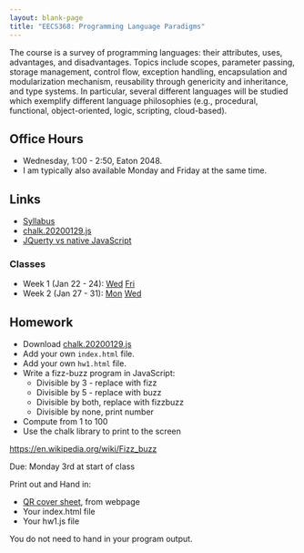 ```yaml
---
layout: blank-page
title: "EECS368: Programming Language Paradigms"
---
```


The course is a survey of programming languages: their attributes,
uses, advantages, and disadvantages. Topics include scopes, parameter
passing, storage management, control flow, exception handling,
encapsulation and modularization mechanism, reusability through
genericity and inheritance, and type systems.  In particular, several
different languages will be studied which exemplify different language
philosophies (e.g., procedural, functional, object-oriented, logic,
scripting, cloud-based).


## Office Hours

  * Wednesday, 1:00 - 2:50, Eaton 2048.
  * I am typically also available Monday and Friday at the same time.

## Links

 * <a href="https://drive.google.com/open?id=1cMFy-1-B2m0UBk7qbzqvv88WLyv5rGI8WFGhW_VE6D0">Syllabus<a>
 * <a href="https://drive.google.com/open?id=1Lc-CAtOD2HMwLsmYdo1oNghnePpaSMNd">chalk.20200129.js</a>
 * <a href="https://flaviocopes.com/jquery/">JQuerty vs native JavaScript</a>

### Classes

 * Week 1 (Jan 22 - 24):
   <a href="https://drive.google.com/open?id=1pxdOLD-qXXN15MmDjpVriuZ0Z3hBrkTLBhML-6rshPY">Wed</a>
   <a href="https://drive.google.com/open?id=1KPt-UUiUWQ7DM75VxROOLnfx7uB5812F4E1-q5HXN70">Fri</a>
 * Week 2 (Jan 27 - 31):
   <a href="https://drive.google.com/open?id=1caecr1wOv-6Nb1eK0Qn7c4_0JcT8bVW3tcVSxH-8Eh4">Mon</a>
   <a href="https://drive.google.com/open?id=1TMsGICthdHvCInuwjQTR7sGTtlnvlpNALOZ3sEcZyzY">Wed</a>    

## Homework

  * Download <a href="https://drive.google.com/open?id=1Lc-CAtOD2HMwLsmYdo1oNghnePpaSMNd">chalk.20200129.js</a>
  * Add your own `index.html` file.
  * Add your own `hw1.html` file.
  * Write a fizz-buzz program in JavaScript:
    - Divisible by 3 - replace with fizz
    - Divisible by 5 - replace with buzz
    - Divisible by both, replace with fizzbuzz 
    - Divisible by none, print number
  * Compute from 1 to 100
  * Use the chalk library to print to the screen

<a href="https://en.wikipedia.org/wiki/Fizz_buzz">https://en.wikipedia.org/wiki/Fizz_buzz</a>

Due: Monday 3rd at start of class

Print out and Hand in:

 * [QR cover sheet](/workbook/EECS_368), from webpage
 * Your index.html file
 * Your hw1.js file

You do not need to hand in your program output.









